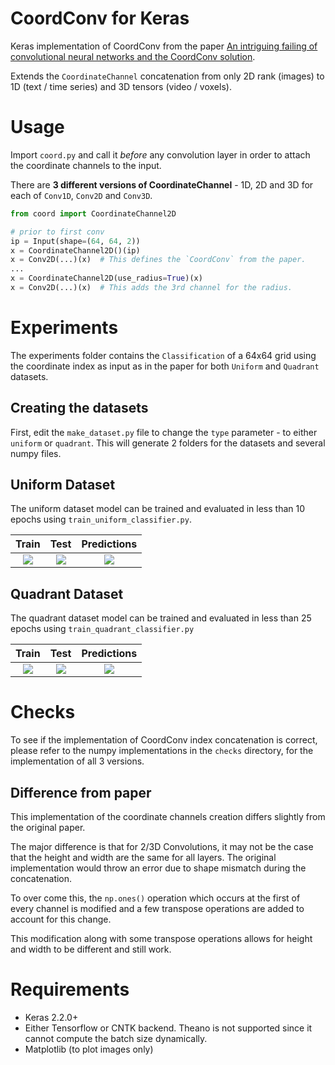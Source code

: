 # CoordConv for Keras
Keras implementation of CoordConv from the paper [An intriguing failing of convolutional neural networks and the CoordConv solution](https://arxiv.org/abs/1807.03247).

Extends the `CoordinateChannel` concatenation from only 2D rank (images) to 1D (text / time series) and 3D tensors (video / voxels).

# Usage

Import `coord.py` and call it *before* any convolution layer in order to attach the coordinate channels to the input.

There are **3 different versions of CoordinateChannel** - 1D, 2D and 3D for each of `Conv1D`, `Conv2D` and `Conv3D`. 

```python
from coord import CoordinateChannel2D

# prior to first conv
ip = Input(shape=(64, 64, 2))
x = CoordinateChannel2D()(ip)
x = Conv2D(...)(x)  # This defines the `CoordConv` from the paper.
...
x = CoordinateChannel2D(use_radius=True)(x)
x = Conv2D(...)(x)  # This adds the 3rd channel for the radius.
```

# Experiments

The experiments folder contains the `Classification` of a 64x64 grid using the coordinate index as input as in the paper for both `Uniform` and `Quadrant` datasets.

## Creating the datasets
First, edit the `make_dataset.py` file to change the `type` parameter - to either `uniform` or `quadrant`. This will generate 2 folders for the datasets and several numpy files.

## Uniform Dataset
The uniform dataset model can be trained and evaluated in less than 10 epochs using `train_uniform_classifier.py`.

|Train | Test  |  Predictions  |
|:---: | :---: | :-----------: |
|<img src="https://github.com/titu1994/keras-coordconv/blob/master/images/uniform-train.png?raw=true" > | <img src="https://github.com/titu1994/keras-coordconv/blob/master/images/uniform-test.png?raw=true" > | <img src="https://github.com/titu1994/keras-coordconv/blob/master/images/uniform-preds.png?raw=true" > |

## Quadrant Dataset
The quadrant dataset model can be trained and evaluated in less than 25 epochs using `train_quadrant_classifier.py`

|Train | Test  |  Predictions  |
|:---: | :---: | :-----------: |
|<img src="https://github.com/titu1994/keras-coordconv/blob/master/images/quadrant-train.png?raw=true" > | <img src="https://github.com/titu1994/keras-coordconv/blob/master/images/quadrant-test.png?raw=true" > | <img src="https://github.com/titu1994/keras-coordconv/blob/master/images/quadrant-preds.png?raw=true" > |

# Checks

To see if the implementation of CoordConv index concatenation is correct, please refer to the numpy implementations in
the `checks` directory, for the implementation of all 3 versions.

## **Difference from paper**
This implementation of the coordinate channels creation differs slightly from the original paper.

The major difference is that for 2/3D Convolutions, it may not be the case that the height and width are the same
for all layers. The original implementation would throw an error due to shape mismatch during the concatenation.

To over come this, the `np.ones()` operation which occurs at the first of every channel is modified and a few
transpose operations are added to account for this change.

This modification along with some transpose operations allows for height and width to be different and still work.


# Requirements

- Keras 2.2.0+
- Either Tensorflow or CNTK backend. Theano is not supported since it cannot compute the batch size dynamically.
- Matplotlib (to plot images only)
